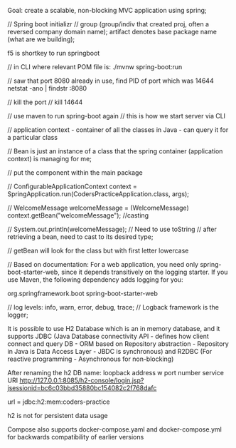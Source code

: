 Goal: create a scalable, non-blocking MVC application using spring;

// Spring boot initializr
// group (group/indiv that created proj, often a reversed company domain name); artifact denotes base package name (what are we building);

f5 is shortkey to run springboot

// in CLI where relevant POM file is:
./mvnw spring-boot:run

// saw that port 8080 already in use, find PID of port which was 14644
netstat -ano | findstr :8080

// kill the port
// kill 14644

// use maven to run spring-boot again
// this is how we start server via CLI

// application context - container of all the classes in Java - can query it for a particular class

// Bean is just an instance of a class that the spring container (application context) is managing for me;

// put the component within the main package

// ConfigurableApplicationContext context = SpringApplication.run(CodersPracticeApplication.class, args);		

// WelcomeMessage welcomeMessage = (WelcomeMessage) context.getBean("welcomeMessage"); //casting

// System.out.println(welcomeMessage); // Need to use toString
// after retrieving a bean, need to cast to its desired type;

// getBean will look for the class but with first letter lowercase

// Based on documentation:
For a web application, you need only spring-boot-starter-web, since it depends transitively on the logging starter. If you use Maven, the following dependency adds logging for you:

<dependency>
	<groupId>org.springframework.boot</groupId>
	<artifactId>spring-boot-starter-web</artifactId>
</dependency>

// log levels: info, warn, error, debug, trace;
// Logback framework is the logger;

It is possible to use H2 Database which is an in memory database, and it supports JDBC (Java Database connectivity API - defines how client connect and query DB - ORM based on Repository abstraction - Repository in Java is Data Access Layer - JBDC is synchronous) and R2DBC (For reactive programming - Asynchronous for non-blocking)

After renaming the h2 DB name: loopback address w port number service URI
http://127.0.0.1:8085/h2-console/login.jsp?jsessionid=bc6c03bbd35880bc154082c2f768dafc

url = jdbc:h2:mem:coders-practice

h2 is not for persistent data usage

Compose also supports docker-compose.yaml and docker-compose.yml for backwards compatibility of earlier versions